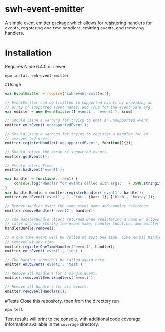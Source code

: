 # swh-event-emitter
A simple event emitter package which allows for registering handlers for
events, registering one time handlers, emitting events, and removing handlers.

# Installation
Requires Node 6.4.0 or newer.
```
npm install swh-event-emitter
```

#Usage
```javascript
var EventEmitter = require('swh-event-emitter');

// EventEmitter can be limitted to supported events by providing an
// array of supported event names, and True for the event safe arg.
var emitter = new EventEmitter(['event1', 'event2'], true);

// Should issue a warning for trying to emit an unsupported event.
emitter.emitEvent('unsupportedEvent');

// Should issue a warning for trying to register a handler for an
// unsupported event.
emitter.registerHandler('unsupportedEvent', function(){});

// Should return the array of supported events.
emitter.getEvents();

// Should return True.
emitter.hasEvent('event1');

var handler = function(...rest) {
	console.log('Handler for event1 called with args: ' + JSON.stringify(rest));
}
var handlerBundle = emitter.registerHandler('event1', handler);
emitter.emitEvent('event1', 1, 'foo', {bar: 1}, ['blah', 'hooray']);

// Remove handler using the same event name and handler reference.
emitter.removeHandler('event1', handler);

// The HandlerBundle object returned when registering a handler allows for easy removal
// later without storing the event name, handler function, and emitter separately.
handlerBundle.remove();

// A one time event will be called at most one time. Like normal handlers they can be
// removed at any time.
emitter.registerOneTimeHandler('event1', handler);
emitter.emitEvent('event1', 'test');

// The handler shouldn't be called again here.
emitter.emitEvent('event1', 'test');

// Remove all handlers for a single event.
emitter.removeAllEventHandlers('event1');

// Remove all handlers for all events.
emitter.removeAllHandlers();
```

#Tests
Clone this repository, then from the directory run
```
npm test
```
Test results will print to the console, with additional code coverage information
available in the `coverage` directory.